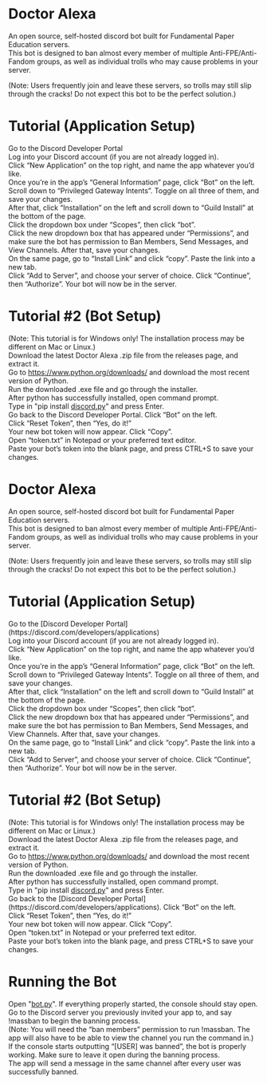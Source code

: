 <h1 class="code-line" data-line-start=0 data-line-end=1 ><a id="Doctor_Alexa_0"></a>Doctor Alexa</h1> <p class="has-line-data" data-line-start="2" data-line-end="4">An open source, self-hosted discord bot built for Fundamental Paper Education servers.<br> This bot is designed to ban almost every member of multiple Anti-FPE/Anti-Fandom groups, as well as individual trolls who may cause problems in your server.</p> <p class="has-line-data" data-line-start="5" data-line-end="6">(Note: Users frequently join and leave these servers, so trolls may still slip through the cracks! Do not expect this bot to be the perfect solution.)</p> <h1 class="code-line" data-line-start=6 data-line-end=7 ><a id="Tutorial_Application_Setup_6"></a>Tutorial (Application Setup)</h1> <p class="has-line-data" data-line-start="7" data-line-end="16">Go to the Discord Developer Portal<br> Log into your Discord account (if you are not already logged in).<br> Click “New Application” on the top right, and name the app whatever you’d like.<br> Once you’re in the app’s “General Information” page, click “Bot” on the left. Scroll down to “Privileged Gateway Intents”. Toggle on all three of them, and save your changes.<br> After that, click “Installation” on the left and scroll down to “Guild Install” at the bottom of the page.<br> Click the dropdown box under “Scopes”, then click “bot”.<br> Click the new dropdown box that has appeared under “Permissions”, and make sure the bot has permission to Ban Members, Send Messages, and View Channels. After that, save your changes.<br> On the same page, go to “Install Link” and click “copy”. Paste the link into a new tab.<br> Click “Add to Server”, and choose your server of choice. Click “Continue”, then “Authorize”. Your bot will now be in the server.</p> <h1 class="code-line" data-line-start=17 data-line-end=18 ><a id="Tutorial_2_Bot_Setup_17"></a>Tutorial #2 (Bot Setup)</h1> <p class="has-line-data" data-line-start="18" data-line-end="29">(Note: This tutorial is for Windows only! The installation process may be different on Mac or Linux.)<br> Download the latest Doctor Alexa .zip file from the releases page, and extract it.<br> Go to <a href="https://www.python.org/downloads/">https://www.python.org/downloads/</a> and download the most recent version of Python.<br> Run the downloaded .exe file and go through the installer.<br> After python has successfully installed, open command prompt.<br> Type in &quot;pip install <a href="http://discord.py">discord.py</a>&quot; and press Enter.<br> Go back to the Discord Developer Portal. Click “Bot” on the left.<br> Click “Reset Token”, then “Yes, do it!”<br> Your new bot token will now appear. Click “Copy”.<br> Open “token.txt” in Notepad or your preferred text editor.<br> Paste your bot’s token into the blank page, and press CTRL+S to save your changes.</p> <h1 class="code-lin<h1 class="code-line" data-line-start=0 data-line-end=1 ><a id="Doctor_Alexa_0"></a>Doctor Alexa</h1>
<p class="has-line-data" data-line-start="2" data-line-end="4">An open source, self-hosted discord bot built for Fundamental Paper Education servers.<br>
This bot is designed to ban almost every member of multiple Anti-FPE/Anti-Fandom groups, as well as individual trolls who may cause problems in your server.</p>
<p class="has-line-data" data-line-start="5" data-line-end="6">(Note: Users frequently join and leave these servers, so trolls may still slip through the cracks! Do not expect this bot to be the perfect solution.)</p>
<h1 class="code-line" data-line-start=6 data-line-end=7 ><a id="Tutorial_Application_Setup_6"></a>Tutorial (Application Setup)</h1>
<p class="has-line-data" data-line-start="7" data-line-end="16">Go to the [Discord Developer Portal](https://discord.com/developers/applications)<br>
Log into your Discord account (if you are not already logged in).<br>
Click “New Application” on the top right, and name the app whatever you’d like.<br>
Once you’re in the app’s “General Information” page, click “Bot” on the left. Scroll down to “Privileged Gateway Intents”. Toggle on all three of them, and save your changes.<br>
After that, click “Installation” on the left and scroll down to “Guild Install” at the bottom of the page.<br>
Click the dropdown box under “Scopes”, then click “bot”.<br>
Click the new dropdown box that has appeared under “Permissions”, and make sure the bot has permission to Ban Members, Send Messages, and View Channels. After that, save your changes.<br>
On the same page, go to “Install Link” and click “copy”. Paste the link into a new tab.<br>
Click “Add to Server”, and choose your server of choice. Click “Continue”, then “Authorize”. Your bot will now be in the server.</p>
<h1 class="code-line" data-line-start=17 data-line-end=18 ><a id="Tutorial_2_Bot_Setup_17"></a>Tutorial #2 (Bot Setup)</h1>
<p class="has-line-data" data-line-start="18" data-line-end="29">(Note: This tutorial is for Windows only! The installation process may be different on Mac or Linux.)<br>
Download the latest Doctor Alexa .zip file from the releases page, and extract it.<br>
Go to <a href="https://www.python.org/downloads/">https://www.python.org/downloads/</a> and download the most recent version of Python.<br>
Run the downloaded .exe file and go through the installer.<br>
After python has successfully installed, open command prompt.<br>
Type in &quot;pip install <a href="http://discord.py">discord.py</a>&quot; and press Enter.<br>
Go back to the [Discord Developer Portal](https://discord.com/developers/applications). Click “Bot” on the left.<br>
Click “Reset Token”, then “Yes, do it!”<br>
Your new bot token will now appear. Click “Copy”.<br>
Open “token.txt” in Notepad or your preferred text editor.<br>
Paste your bot’s token into the blank page, and press CTRL+S to save your changes.</p>
<h1 class="code-line" data-line-start=30 data-line-end=31 ><a id="Running_the_Bot_30"></a>Running the Bot</h1>
<p class="has-line-data" data-line-start="31" data-line-end="36">Open &quot;<a href="http://bot.py">bot.py</a>&quot;. If everything properly started, the console should stay open.<br>
Go to the Discord server you previously invited your app to, and say !massban to begin the banning process.<br>
(Note: You will need the “ban members” permission to run !massban. The app will also have to be able to view the channel you run the command in.)<br>
If the console starts outputting “[USER] was banned”, the bot is properly working. Make sure to leave it open during the banning process.<br>
The app will send a message in the same channel after every user was successfully banned.</p>
